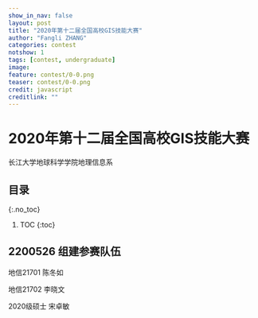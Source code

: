 ```yaml
---
show_in_nav: false
layout: post
title: "2020年第十二届全国高校GIS技能大赛"
author: "Fangli ZHANG"
categories: contest
notshow: 1
tags: [contest, undergraduate]
image:
feature: contest/0-0.png
teaser: contest/0-0.png
credit: javascript
creditlink: ""
---
```


# 2020年第十二届全国高校GIS技能大赛

长江大学地球科学学院地理信息系

## 目录
{:.no_toc}
1. TOC
{:toc}

## 2200526 组建参赛队伍
地信21701 陈冬如

地信21702 李晓文

2020级硕士 宋卓敏

<!DOCTYPE html>
<html>
<head>
<meta charset="utf-8">
<title>ECharts</title>
<!-- 引入 echarts.js -->
<script src="echarts.min.js"></script>
</head>
<body>
<!-- 为ECharts准备一个具备大小（宽高）的Dom -->
<div id="main" style="width: 600px;height:400px;"></div>
<script type="text/javascript">
var myChart = echarts.init(document.getElementById('main'));

var option = {
  title: {
    text: 'ECharts 入门示例'
    },
    tooltip: {},
      legend: {
        data:['销量']
        },
        xAxis: {
          data: ["衬衫","羊毛衫","雪纺衫","裤子","高跟鞋","袜子"]
          },
          yAxis: {},
            series: [{
              name: '销量',
              type: 'bar',
              data: [5, 20, 36, 10, 10, 20]
              }]
            };

            myChart.setOption(option);
            </script>
            </body>
            </html>
